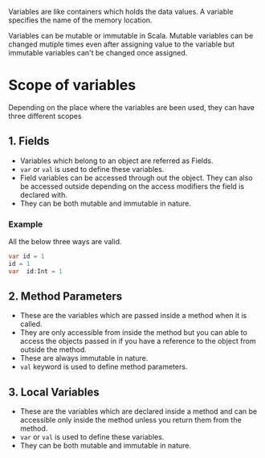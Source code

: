 Variables are like containers which holds the data values. A variable specifies the name of the memory location. 

Variables can be mutable or immutable in Scala. Mutable variables can be changed mutiple times even after assigning value to the variable but immutable variables can't be changed once assigned.

# Scope of variables

Depending on the place where the variables are been used, they can have three different scopes 

## 1. Fields

* Variables which belong to an object are referred as Fields.
* `var` or `val` is used to define these variables. 
* Field variables can be accessed through out the object. They can also be accessed outside depending on the access modifiers the field is declared with. 
* They can be both mutable and immutable in nature.

### Example

All the below three ways are valid.

```java
var id = 1
id = 1
var  id:Int = 1
```

## 2. Method Parameters

* These are the variables which are passed inside a method when it is called. 
* They are only accessible from inside the method but you can able to access the objects passed in if you have a reference to the object from outside the method.
* These are always immutable in nature. 
* `val` keyword is used to define method parameters.

## 3. Local Variables

* These are the variables which are declared inside a method and can be accessible only inside the method unless you return them from the method. 
* `var` or `val` is used to define these variables. 
* They can be both mutable and immutable in nature.

